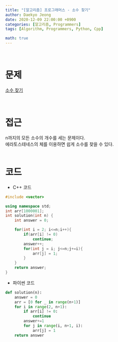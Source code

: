 ```yaml
---
title: "[알고리즘] 프로그래머스 - 소수 찾기"
author: Daekyo Jeong
date: 2020-12-09 22:00:00 +0900
categories: [알고리즘, Programmers]
tags: [Algorithm, Programmers, Python, Cpp]

math: true
---
```


<br/>

# **문제**


[소수 찾기](https://programmers.co.kr/learn/courses/30/lessons/12921)

<br/>

# **접근**  
n까지의 모든 소수의 개수를 세는 문제이다.  
에라토스테네스의 체를 이용하면 쉽게 소수를 찾을 수 있다.  
<br/>

# **코드**

- C++ 코드

```cpp
#include <vector>

using namespace std;
int arr[1000001];
int solution(int n) {
    int answer = 0;

    for(int i = 2; i<=n;i++){
        if(arr[i] != 0)
            continue;
        answer++;
        for(int j = i; j<=n;j+=i){
            arr[j] = 1;
        }
    }
    return answer;
}
```

- 파이썬 코드   

```py
def solution(n):
    answer = 0
    arr = [0 for _ in range(n+1)]    
    for i in range(2, n+1):
        if arr[i] != 0:
            continue
        answer+=1
        for j in range(i, n+1, i):
            arr[j] = 1
    return answer
```

<br/>
